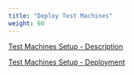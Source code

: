```yaml
---
title: "Deploy Test Machines"
weight: 60
---
```


[Test Machines Setup - Description](../60_deploy_test_machines/1_test_machines_setup.md)

[Test Machines Setup - Deployment](../60_deploy_test_machines/2_deployment.md)